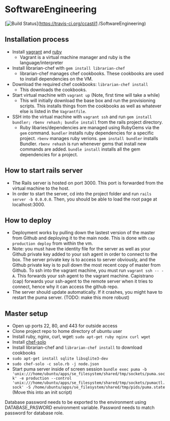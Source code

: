 # SoftwareEngineering 

[![Build Status](https://travis-ci.org/ccastil1/SoftwareEngineering.svg?branch=master)](https://travis-ci.org/ccastil1
/SoftwareEngineering)

## Installation process
* Install [vagrant](https://www.vagrantup.com/downloads.html) and [ruby](https://www.ruby-lang.org/en/documentation/installation/)
    * Vagrant is a virtual machine manager and ruby is the language/interpreter
* Install librarian-chef with `gem install librarian-chef`
    * librarian-chef manages chef cookbooks. These cookbooks are used to
        install dependencies on the VM.
* Download the required chef cookbooks: `librarian-chef install`
    * This downloads the cookbooks.
* Start virtual machine with `vagrant up` (Note, first time will take a while)
    * This will initially download the base box and run the provisioning
        scripts. This installs things from the cookbooks as well as whatever
        else is listed in the `Vagrantfile`.
* SSH into the virtual machine with `vagrant ssh` and run
    `gem install bundler; rbenv rehash; bundle install` from the rails project
    directory.
    * Ruby libaries/dependencies are managed using RubyGems via the `gem` command. `bundler`
        installs ruby dependencies for a specific project. `rbenv` manages ruby
        verions. `gem install bundler` installs Bundler. `rbenv rehash` is run
        whenever gems that install new commands are added. `bundle install`
        installs all the gem dependencies for a project.

## How to start rails server
* The Rails server is hosted on port 3000. This port is forwarded from the
virtual machine to the host.
* In order to start the server, cd into the project folder
and run `rails server -b 0.0.0.0`. Then, you should be able to load the
root page at localhost:3000.

## How to deploy
* Deployment works by pulling down the lastest version of the master from
    Github and deploying it to the main node. This is done with `cap production
    deploy` from within the vm.
* Note: you must have the identity file for the server as well as your Github private key
    added to your ssh agent in order to connect to the box. The server private
    key is to access to server obviously, and the Github private key is to pull
    down the most recent copy of master from Github.
    To ssh into the vagrant machine, you must run `vagrant ssh -- -A`.
    This forwards your ssh agent to the vagrant machine. Capistrano (cap)
    forwards your ssh-agent to the remote server when it tries to connect,
    hence why it can access the github repo.
* The server should update automatically. If it crashes, you might have to
    restart the puma server. (TODO: make this more robust)

## Master setup
* Open up ports 22, 80, and 443 for outside access
* Clone project repo to home directory of ubuntu user
* Install ruby, nginx, curl, wget: `sudo apt-get ruby nginx curl wget`
* Install
    [chef-solo](http://gettingstartedwithchef.com/first-steps-with-chef.html)
* Install librarian-chef and `librarian-chef install` to download cookbooks
* `sudo apt-get install sqlite libsqlite3-dev`
* `sudo chef-solo -c solo.rb -j node.json`
* Start puma server inside of screen session `bundle exec puma -b
    'unix:///home/ubuntu/apps/se_filesystem/shared/tmp/sockets/puma.sock' -e
    production --control
    'unix:///home/ubuntu/apps/se_filesystem/shared/tmp/sockets/pumactl.sock' -S
    /home/ubuntu/apps/se_filesystem/shared/tmp/pids/puma.state`
    (Move this into an init script)

Database password needs to be exported to the environment using DATABASE_PASWORD environment variable.
Password needs to match password for database role.
